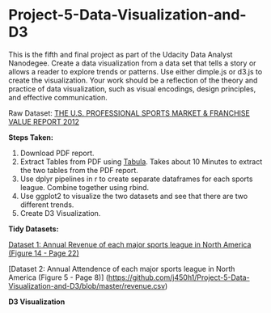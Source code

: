 # Project-5-Data-Visualization-and-D3
This is the fifth and final project as part of the Udacity Data Analyst Nanodegee. Create a data visualization from a data set that tells a story or allows a reader to explore trends or patterns. Use either dimple.js or d3.js to create the visualization. Your work should be a reflection of the theory and practice of data visualization, such as visual encodings, design principles, and effective communication.

Raw Dataset: [THE U.S. PROFESSIONAL SPORTS MARKET & FRANCHISE VALUE REPORT 2012](https://www.wrhambrecht.com/wp-content/uploads/2013/09/SportsMarketReport_2012.pdf)

**Steps Taken:**

1. Download PDF report.
2. Extract Tables from PDF using [Tabula](http://tabula.technology/). Takes about 10 Minutes to extract the two tables from the PDF report.
3. Use dplyr pipelines in r to create separate dataframes for each sports league. Combine together using rbind.
4. Use ggplot2 to visualize the two datasets and see that there are two different trends.
5. Create D3 Visualization.

**Tidy Datasets:**

[Dataset 1: Annual Revenue of each major sports league in North America (Figure 14 - Page 22)](https://github.com/j450h1/Project-5-Data-Visualization-and-D3/blob/master/attendance.csv)

[Dataset 2: Annual Attendence of each major sports league in North America (Figure 5 - Page 8)]
(https://github.com/j450h1/Project-5-Data-Visualization-and-D3/blob/master/revenue.csv)

**D3 Visualization**



